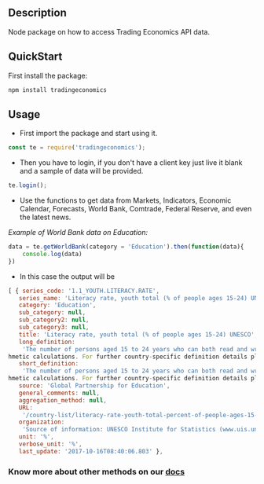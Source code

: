 ## Description
Node package on how to access Trading Economics API data.

## QuickStart
First install the package:

```javascript
npm install tradingeconomics
```

## Usage
  

 - First import the package and start using it. 

```javascript
const te = require('tradingeconomics');
```

 - Then you have to login, if you don't have a client key just live it blank and a sample of data will be provided.

```javascript
te.login();
```

 - Use the functions to get data from Markets, Indicators, Economic Calendar, Forecasts, World Bank, Comtrade, Federal Reserve, and even the latest news.
 
*Example of World Bank data on Education:* 

```javascript
data = te.getWorldBank(category = 'Education').then(function(data){
    console.log(data) 
})
```

 - In this case the output will be 

 ```javascript
 [ { series_code: '1.1_YOUTH.LITERACY.RATE',
    series_name: 'Literacy rate, youth total (% of people ages 15-24) UNESCO',
    category: 'Education',
    sub_category: null,
    sub_category2: null,
    sub_category3: null,
    title: 'Literacy rate, youth total (% of people ages 15-24) UNESCO',
    long_definition:
     'The number of persons aged 15 to 24 years who can both read and write with understanding a short simple statement on their everyday life, divided by the population in that age group. Generally, ‘literacy’ also encompasses ‘numeracy’, the ability to make simple arit
hmetic calculations. For further country-specific definition details please refer to the source of information, the UNESCO Institute for Statistics (UIS): www.uis.unesco.org',
    short_definition:
     'The number of persons aged 15 to 24 years who can both read and write with understanding a short simple statement on their everyday life, divided by the population in that age group. Generally, ‘literacy’ also encompasses ‘numeracy’, the ability to make simple arit
hmetic calculations. For further country-specific definition details please refer to the source of information, the UNESCO Institute for Statistics (UIS): www.uis.unesco.org',
    source: 'Global Partnership for Education',
    general_comments: null,
    aggregation_method: null,
    URL:
     '/country-list/literacy-rate-youth-total-percent-of-people-ages-15-24-unesco-wb-data.html                                                                                                                                                                  ',
    organization:
     'Source of information: UNESCO Institute for Statistics (www.uis.unesco.org). Please refer to its website for country-specific details on the specific national data sources and method used. ',
    unit: '%',
    verbose_unit: '%',
    last_update: '2017-10-16T08:40:06.803' },
````

### Know more about other methods on our [docs](https://docs.tradingeconomics.com/?javascript#introduction)